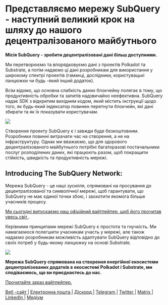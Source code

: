 # Представляємо мережу SubQuery - наступний великий крок на шляху до нашого децентралізованого майбутнього

**Місія SubQuery - зробити децентралізовані дані більш доступними.**

Ми перетворюємо та впорядковуємо дані з проектів Polkadot та Substrate, а потім надаємо ці дані розробникам для використання у широкому спектрі проектів (гаманці, дослідники, користувацькі ланцюжки чи будь -який інший додаток).

Всім відомо, що основна слабкість даних блокчейну полягає в тому, що продуктивність обробки та запитів надзвичайно неефективна. SubQuery надає SDK з відкритим вихідним кодом, який містить інструкції щодо того, як будь-який індексатор повинен перетнути блокчейн, які дані збирати та як їх показувати користувачам.

![](https://miro.medium.com/max/700/1*0l37MKpDk2ahHsqDUBxbjw.png)

Створення проекту SubQuery є і завжди буде безкоштовним. Розробники повинні витрачати час на створення, а не на інфраструктуру. Однак ми вважаємо, що для здорового децентралізованого майбутнього потрібні багаторазові постачальники послуг розподілених даних, які працюють разом, щоб покращити стійкість, швидкість та продуктивність мережі.

## Introducing The SubQuery Network:

Мережа SubQuery - це наші зусилля, спрямовані на просування до децентралізованої та символічної мережі, щоб гарантувати, що SubQuery не має єдиної точки збою, і заохотити якомога більше учасників процесу.

[ Ми сьогодні випускаємо наш офіційний вайтпейпер, щоб його прочитав увесь світ ](https://static.subquery.network/whitepaper.pdf).

Керівними принципами мережі SubQuery є простота та гнучкість. Ми намагаємося полегшити учасникам участь у мережі, але також надаємо розробникам можливість адаптувати SubQuery відповідно до своїх потреб у будь-якому ланцюжку на основі Substrate.

![](https://miro.medium.com/max/700/1*5E_eIJBTvHI7W24ib_Syvw.png)

**Мережа SubQuery спрямована на створення енергійної екосистеми децентралізованих додатків в екосистемі Polkadot і Substrate, ми сподіваємось, що ви приєднаєтесь до нас.**

[Прочитайте зараз вайтпейпер.](https://static.subquery.network/whitepaper.pdf)

[ Веб -сайт ](https://subquery.network/) | [ Електронна пошта ](mailto:hello@subquery.network) | [ Діскорд ](https://discord.com/invite/78zg8aBSMG) | [ Telegram ](https://t.me/subquerynetwork) | [ Twitter ](https://twitter.com/subquerynetwork) | [ Мatrix ](https://matrix.to/#/#subquery:matrix.org) | [ LinkedIn ](https://www.linkedin.com/company/subquery) | [ Медіум ](https://subquery.medium.com/)
